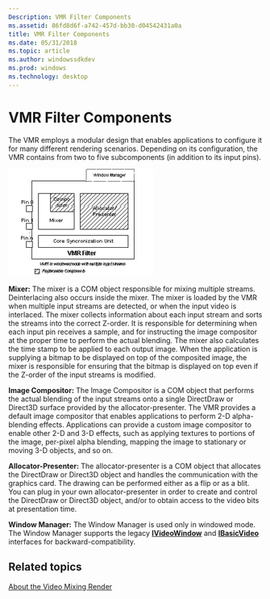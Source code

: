 ```yaml
---
Description: VMR Filter Components
ms.assetid: 86fd8d6f-a742-457d-bb30-d04542431a0a
title: VMR Filter Components
ms.date: 05/31/2018
ms.topic: article
ms.author: windowssdkdev
ms.prod: windows
ms.technology: desktop
---
```


# VMR Filter Components

The VMR employs a modular design that enables applications to configure it for many different rendering scenarios. Depending on its configuration, the VMR contains from two to five subcomponents (in addition to its input pins).

![vmr in windowed mode with multiple streams](images/vmr-multiple-streams.png)

**Mixer:** The mixer is a COM object responsible for mixing multiple streams. Deinterlacing also occurs inside the mixer. The mixer is loaded by the VMR when multiple input streams are detected, or when the input video is interlaced. The mixer collects information about each input stream and sorts the streams into the correct Z-order. It is responsible for determining when each input pin receives a sample, and for instructing the image compositor at the proper time to perform the actual blending. The mixer also calculates the time stamp to be applied to each output image. When the application is supplying a bitmap to be displayed on top of the composited image, the mixer is responsible for ensuring that the bitmap is displayed on top even if the Z-order of the input streams is modified.

**Image Compositor:** The Image Compositor is a COM object that performs the actual blending of the input streams onto a single DirectDraw or Direct3D surface provided by the allocator-presenter. The VMR provides a default image compositor that enables applications to perform 2-D alpha-blending effects. Applications can provide a custom image compositor to enable other 2-D and 3-D effects, such as applying textures to portions of the image, per-pixel alpha blending, mapping the image to stationary or moving 3-D objects, and so on.

**Allocator-Presenter:** The allocator-presenter is a COM object that allocates the DirectDraw or Direct3D object and handles the communication with the graphics card. The drawing can be performed either as a flip or as a blit. You can plug in your own allocator-presenter in order to create and control the DirectDraw or Direct3D object, and/or to obtain access to the video bits at presentation time.

**Window Manager:** The Window Manager is used only in windowed mode. The Window Manager supports the legacy [**IVideoWindow**](/windows/win32/Control/nn-control-ivideowindow?branch=master) and [**IBasicVideo**](/windows/win32/Control/nn-control-ibasicvideo?branch=master) interfaces for backward-compatibility.

## Related topics

<dl> <dt>

[About the Video Mixing Render](about-the-video-mixing-render.md)
</dt> </dl>

 

 



